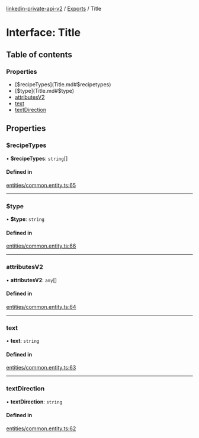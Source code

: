 [linkedin-private-api-v2](../README.md) / [Exports](../modules.md) / Title

# Interface: Title

## Table of contents

### Properties

- [$recipeTypes](Title.md#$recipetypes)
- [$type](Title.md#$type)
- [attributesV2](Title.md#attributesv2)
- [text](Title.md#text)
- [textDirection](Title.md#textdirection)

## Properties

### $recipeTypes

• **$recipeTypes**: `string`[]

#### Defined in

[entities/common.entity.ts:65](https://github.com/akash-gupt/linkedin-private-api/blob/db337d2/src/entities/common.entity.ts#L65)

___

### $type

• **$type**: `string`

#### Defined in

[entities/common.entity.ts:66](https://github.com/akash-gupt/linkedin-private-api/blob/db337d2/src/entities/common.entity.ts#L66)

___

### attributesV2

• **attributesV2**: `any`[]

#### Defined in

[entities/common.entity.ts:64](https://github.com/akash-gupt/linkedin-private-api/blob/db337d2/src/entities/common.entity.ts#L64)

___

### text

• **text**: `string`

#### Defined in

[entities/common.entity.ts:63](https://github.com/akash-gupt/linkedin-private-api/blob/db337d2/src/entities/common.entity.ts#L63)

___

### textDirection

• **textDirection**: `string`

#### Defined in

[entities/common.entity.ts:62](https://github.com/akash-gupt/linkedin-private-api/blob/db337d2/src/entities/common.entity.ts#L62)
